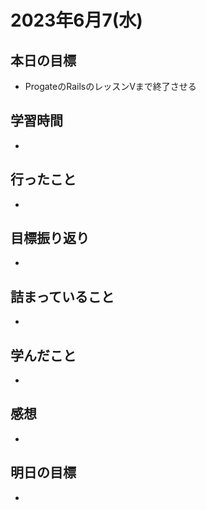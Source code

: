 # 2023年6月7(水)

## 本日の目標
- ProgateのRailsのレッスンVまで終了させる

## 学習時間
- 

## 行ったこと
- 
   
## 目標振り返り
- 

## 詰まっていること
- 

## 学んだこと
- 

## 感想
- 

## 明日の目標
- 